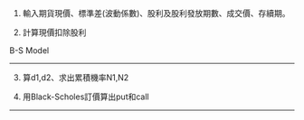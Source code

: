 
1. 輸入期貨現價、標準差(波動係數)、股利及股利發放期數、成交價、存續期。

2. 計算現價扣除股利

B-S Model
_____________________________
3. 算d1,d2、求出累積機率N1,N2

4. 用Black-Scholes訂價算出put和call
____________________________


